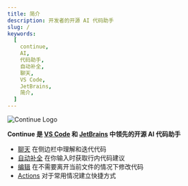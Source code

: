 ```yaml
---
title: 简介
description: 开发者的开源 AI 代码助手
slug: /
keywords:
  [
    continue,
    AI,
    代码助手,
    自动补全,
    聊天,
    VS Code,
    JetBrains,
    简介,
  ]
---
```


![Continue Logo](/img/intro.png)

**Continue 是 [VS Code](https://marketplace.visualstudio.com/items?itemName=Continue.continue) 和 [JetBrains](https://plugins.jetbrains.com/plugin/22707-continue-extension) 中领先的开源 AI 代码助手**

- [聊天](chat/how-to-use-it.md) 在侧边栏中理解和迭代代码
- [自动补全](autocomplete/how-to-use-it.md) 在你输入时获取行内代码建议
- [编辑](edit/how-to-use-it.md) 在不需要离开当前文件的情况下修改代码
- [Actions](actions/how-to-use-it.md) 对于常用情况建立快捷方式
